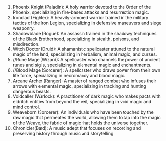 1.  Phoenix Knight (Paladin): A holy warrior devoted to the Order of the Phoenix, specializing in fire-based attacks and resurrection magic.
2.  Ironclad (Fighter): A heavily-armored warrior trained in the military tactics of the Iron Legion, specializing in defensive maneuvers and siege weaponry.
3.  Shadowblade (Rogue): An assassin trained in the shadowy techniques of the Black Brotherhood, specializing in stealth, poisons, and misdirection.
4.  Witch Doctor (Druid): A shamanistic spellcaster attuned to the natural magic of the land, specializing in herbalism, animal magic, and curses.
5.  //Rune Mage (Wizard): A spellcaster who channels the power of ancient runes and sigils, specializing in elemental magic and enchantments.
6.  //Blood Mage (Sorcerer): A spellcaster who draws power from their own life force, specializing in necromancy and blood magic.
7.  Arcane Archer (Ranger): A master of ranged combat who infuses their arrows with elemental magic, specializing in tracking and hunting dangerous beasts.
8.  Voidcaller (Warlock): A practitioner of dark magic who makes pacts with eldritch entities from beyond the veil, specializing in void magic and mind control.
9. Weaveborn (Sorcerer): An individuals who have been touched by the raw magic that permeates the world, allowing them to tap into the magic of the Weave, the fabric of magic that holds the universe together.
10. Chronicler(Bard): A music adept that focuses on recording and preserving history through music and storytelling